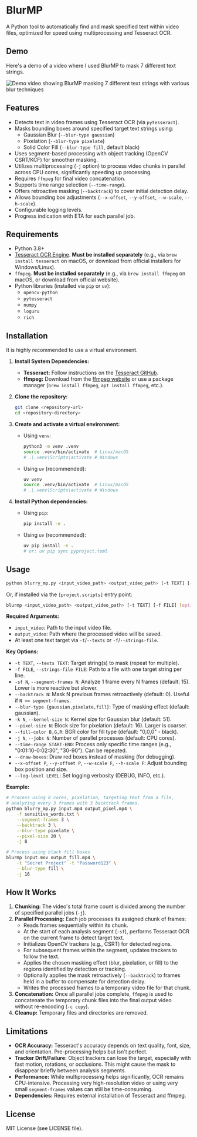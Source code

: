 # BlurMP

A Python tool to automatically find and mask specified text within video files,
optimized for speed using multiprocessing and Tesseract OCR.

## Demo
Here's a demo of a video where I used BlurMP to mask 7 different text strings.

![Demo video showing BlurMP masking 7 different text strings with various blur techniques](./output.gif)


## Features

*   Detects text in video frames using Tesseract OCR (via `pytesseract`).
*   Masks bounding boxes around specified target text strings using:
    *   Gaussian Blur (`--blur-type gaussian`)
    *   Pixelation (`--blur-type pixelate`)
    *   Solid Color Fill (`--blur-type fill`, default black)
*   Uses segment-based processing with object tracking (OpenCV CSRT/KCF) for smoother masking.
*   Utilizes multiprocessing (`-j` option) to process video chunks in parallel across CPU cores, significantly speeding up processing.
*   Requires `ffmpeg` for final video concatenation.
*   Supports time range selection (`--time-range`).
*   Offers retroactive masking (`--backtrack`) to cover initial detection delay.
*   Allows bounding box adjustments (`--x-offset`, `--y-offset`, `--w-scale`, `--h-scale`).
*   Configurable logging levels.
*   Progress indication with ETA for each parallel job.

## Requirements

*   Python 3.8+
*   [Tesseract OCR Engine](https://github.com/tesseract-ocr/tesseract#installing-tesseract). **Must be installed separately** (e.g., via `brew install tesseract` on macOS, or download from official installers for Windows/Linux).
*   `ffmpeg`. **Must be installed separately** (e.g., via `brew install ffmpeg` on macOS, or download from official website).
*   Python libraries (installed via `pip` or `uv`):
    *   `opencv-python`
    *   `pytesseract`
    *   `numpy`
    *   `loguru`
    *   `rich`

## Installation

It is highly recommended to use a virtual environment.

1.  **Install System Dependencies:**
    *   **Tesseract:** Follow instructions on the [Tesseract GitHub](https://github.com/tesseract-ocr/tesseract#installing-tesseract).
    *   **ffmpeg:** Download from the [ffmpeg website](https://ffmpeg.org/download.html) or use a package manager (`brew install ffmpeg`, `apt install ffmpeg`, etc.).

2.  **Clone the repository:**
    ```bash
    git clone <repository-url>
    cd <repository-directory>
    ```

3.  **Create and activate a virtual environment:**
    *   Using `venv`:
        ```bash
        python3 -m venv .venv
        source .venv/bin/activate  # Linux/macOS
        # .\.venv\Scripts\activate # Windows
        ```
    *   Using `uv` (recommended):
        ```bash
        uv venv
        source .venv/bin/activate  # Linux/macOS
        # .\.venv\Scripts\activate # Windows
        ```

4.  **Install Python dependencies:**
    *   Using `pip`:
        ```bash
        pip install -e .
        ```
    *   Using `uv` (recommended):
        ```bash
        uv pip install -e .
        # or: uv pip sync pyproject.toml
        ```

## Usage

```bash
python blurry_mp.py <input_video_path> <output_video_path> [-t TEXT] [-f FILE] [options...]
```

Or, if installed via the `[project.scripts]` entry point:

```bash
blurmp <input_video_path> <output_video_path> [-t TEXT] [-f FILE] [options...]
```

**Required Arguments:**

*   `input_video`: Path to the input video file.
*   `output_video`: Path where the processed video will be saved.
*   At least one text target via `-t`/`--texts` or `-f`/`--strings-file`.

**Key Options:**

*   `-t TEXT`, `--texts TEXT`: Target string(s) to mask (repeat for multiple).
*   `-f FILE`, `--strings-file FILE`: Path to a file with one target string per line.
*   `-sf N`, `--segment-frames N`: Analyze 1 frame every N frames (default: 15). Lower is more reactive but slower.
*   `--backtrack N`: Mask N previous frames retroactively (default: 0). Useful if `N >= segment-frames`.
*   `--blur-type {gaussian,pixelate,fill}`: Type of masking effect (default: gaussian).
*   `-k N`, `--kernel-size N`: Kernel size for Gaussian blur (default: 51).
*   `--pixel-size N`: Block size for pixelation (default: 16). Larger is coarser.
*   `--fill-color B,G,R`: BGR color for fill type (default: "0,0,0" - black).
*   `-j N`, `--jobs N`: Number of parallel processes (default: CPU cores).
*   `--time-range START-END`: Process only specific time ranges (e.g., "0:01:10-0:02:30", "30-90"). Can be repeated.
*   `--draw-boxes`: Draw red boxes instead of masking (for debugging).
*   `--x-offset P`, `--y-offset P`, `--w-scale F`, `--h-scale F`: Adjust bounding box position and size.
*   `--log-level LEVEL`: Set logging verbosity (DEBUG, INFO, etc.).

**Example:**

```bash
# Process using 8 cores, pixelation, targeting text from a file,
# analyzing every 3 frames with 3 backtrack frames.
python blurry_mp.py input.mp4 output_pixel.mp4 \
    -f sensitive_words.txt \
    --segment-frames 3 \
    --backtrack 3 \
    --blur-type pixelate \
    --pixel-size 20 \
    -j 8

# Process using black fill boxes
blurmp input.mov output_fill.mp4 \
    -t "Secret Project" -t "Password123" \
    --blur-type fill \
    -j 16
```

## How It Works

1.  **Chunking:** The video's total frame count is divided among the number of specified parallel jobs (`-j`).
2.  **Parallel Processing:** Each job processes its assigned chunk of frames:
    *   Reads frames sequentially within its chunk.
    *   At the start of each analysis segment (`-sf`), performs Tesseract OCR on the current frame to detect target text.
    *   Initializes OpenCV trackers (e.g., CSRT) for detected regions.
    *   For subsequent frames within the segment, updates trackers to follow the text.
    *   Applies the chosen masking effect (blur, pixelation, or fill) to the regions identified by detection or tracking.
    *   Optionally applies the mask retroactively (`--backtrack`) to frames held in a buffer to compensate for detection delay.
    *   Writes the processed frames to a temporary video file for that chunk.
3.  **Concatenation:** Once all parallel jobs complete, `ffmpeg` is used to concatenate the temporary chunk files into the final output video without re-encoding (`-c copy`).
4.  **Cleanup:** Temporary files and directories are removed.

## Limitations

*   **OCR Accuracy:** Tesseract's accuracy depends on text quality, font, size, and orientation. Pre-processing helps but isn't perfect.
*   **Tracker Drift/Failure:** Object trackers can lose the target, especially with fast motion, rotations, or occlusions. This might cause the mask to disappear briefly between analysis segments.
*   **Performance:** While multiprocessing helps significantly, OCR remains CPU-intensive. Processing very high-resolution video or using very small `segment-frames` values can still be time-consuming.
*   **Dependencies:** Requires external installation of Tesseract and ffmpeg.

## License

MIT License (see LICENSE file). 